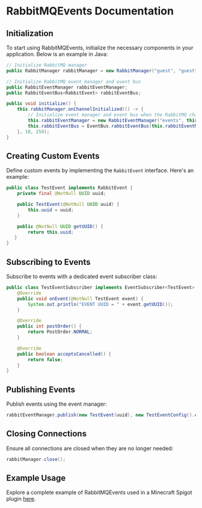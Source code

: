 # RabbitMQEvents Documentation

## Initialization

To start using RabbitMQEvents, initialize the necessary components in your application. Below is an example in Java:

```java
// Initialize RabbitMQ manager
public RabbitManager rabbitManager = new RabbitManager("guest", "guest", "127.0.0.1", 5672);

// Initialize RabbitMQ event manager and event bus
public RabbitEventManager rabbitEventManager;
public RabbitEventBus<RabbitEvent> rabbitEventBus;

public void initialize() {
    this.rabbitManager.onChannelInitialized(() -> {
        // Initialize event manager and event bus when the RabbitMQ channel is ready
        this.rabbitEventManager = new RabbitEventManager("events", this.rabbitManager.getChannel());
        this.rabbitEventBus = EventBus.rabbitEventBus(this.rabbitEventManager, RabbitEvent.class);
    }, 10, 250);
}
```

## Creating Custom Events

Define custom events by implementing the `RabbitEvent` interface. Here's an example:

```java
public class TestEvent implements RabbitEvent {
    private final @NotNull UUID uuid;

    public TestEvent(@NotNull UUID uuid) {
        this.uuid = uuid;
    }

    public @NotNull UUID getUUID() {
        return this.uuid;
   }
}
```

## Subscribing to Events

Subscribe to events with a dedicated event subscriber class:

```java
public class TestEventSubscriber implements EventSubscriber<TestEvent> {
    @Override
    public void onEvent(@NotNull TestEvent event) {
        System.out.println("EVENT UUID = " + event.getUUID());
    }

    @Override
    public int postOrder() {
        return PostOrder.NORMAL;
    }

    @Override
    public boolean acceptsCancelled() {
        return false;
    }
}
```

## Publishing Events

Publish events using the event manager:

```java
rabbitEventManager.publish(new TestEvent(uuid), new TestEventConfig().config());
```

## Closing Connections

Ensure all connections are closed when they are no longer needed:

```java
rabbitManager.close();
```

## Example Usage

Explore a complete example of RabbitMQEvents used in a Minecraft Spigot plugin [here](https://github.com/ThomasWega/RabbitMQEvents-Example).


